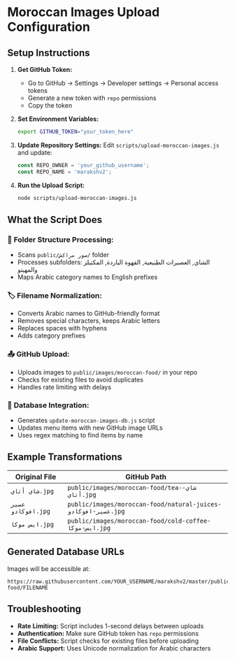 # Moroccan Images Upload Configuration

## Setup Instructions

1. **Get GitHub Token:**
   - Go to GitHub → Settings → Developer settings → Personal access tokens
   - Generate a new token with `repo` permissions
   - Copy the token

2. **Set Environment Variables:**
   ```bash
   export GITHUB_TOKEN="your_token_here"
   ```

3. **Update Repository Settings:**
   Edit `scripts/upload-moroccan-images.js` and update:
   ```javascript
   const REPO_OWNER = 'your_github_username';
   const REPO_NAME = 'marakshv2';
   ```

4. **Run the Upload Script:**
   ```bash
   node scripts/upload-moroccan-images.js
   ```

## What the Script Does

### 📁 **Folder Structure Processing:**
- Scans `public/صور مراكش/` folder
- Processes subfolders: الشاي, العصيرات الطبيعية, القهوة الباردة, المكتيلز والمهيتو
- Maps Arabic category names to English prefixes

### 🏷️ **Filename Normalization:**
- Converts Arabic names to GitHub-friendly format
- Removes special characters, keeps Arabic letters
- Replaces spaces with hyphens
- Adds category prefixes

### 📤 **GitHub Upload:**
- Uploads images to `public/images/moroccan-food/` in your repo
- Checks for existing files to avoid duplicates
- Handles rate limiting with delays

### 🔄 **Database Integration:**
- Generates `update-moroccan-images-db.js` script
- Updates menu items with new GitHub image URLs
- Uses regex matching to find items by name

## Example Transformations

| Original File | GitHub Path |
|---------------|-------------|
| `شاي أتاي.jpg` | `public/images/moroccan-food/tea-شاي-أتاي.jpg` |
| `عصير افوكادو.jpg` | `public/images/moroccan-food/natural-juices-عصير-افوكادو.jpg` |
| `ايس موكا.jpg` | `public/images/moroccan-food/cold-coffee-ايس-موكا.jpg` |

## Generated Database URLs

Images will be accessible at:
```
https://raw.githubusercontent.com/YOUR_USERNAME/marakshv2/master/public/images/moroccan-food/FILENAME
```

## Troubleshooting

- **Rate Limiting:** Script includes 1-second delays between uploads
- **Authentication:** Make sure GitHub token has `repo` permissions
- **File Conflicts:** Script checks for existing files before uploading
- **Arabic Support:** Uses Unicode normalization for Arabic characters








